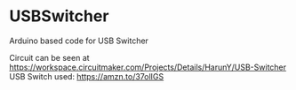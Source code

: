 # USBSwitcher

Arduino based code for USB Switcher

Circuit can be seen at https://workspace.circuitmaker.com/Projects/Details/HarunY/USB-Switcher 
USB Switch used: https://amzn.to/37olIGS 
